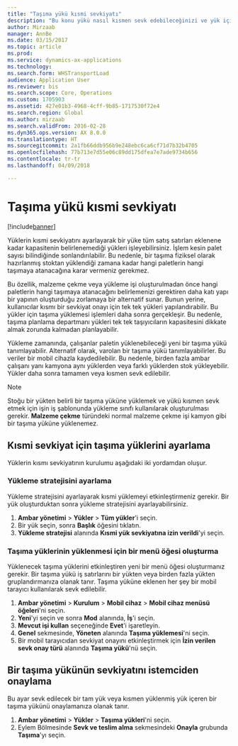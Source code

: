 ```yaml
---
title: "Taşıma yükü kısmi sevkiyatı"
description: "Bu konu yükü nasıl kısmen sevk edebileceğinizi ve yük için kapasite planlamasını nasıl erteleyebileceğinizi açıklar."
author: Mirzaab
manager: AnnBe
ms.date: 03/15/2017
ms.topic: article
ms.prod: 
ms.service: dynamics-ax-applications
ms.technology: 
ms.search.form: WHSTransportLoad
audience: Application User
ms.reviewer: bis
ms.search.scope: Core, Operations
ms.custom: 1705903
ms.assetid: 427e01b3-4968-4cff-9b85-1717530f72e4
ms.search.region: Global
ms.author: mirzaab
ms.search.validFrom: 2016-02-28
ms.dyn365.ops.version: AX 8.0.0
ms.translationtype: HT
ms.sourcegitcommit: 2a1fb66ddb956b9e248ebc6ca6cf71d7b32b4705
ms.openlocfilehash: 77b713e7d55e06c89dd175dfea7e7ade9734b656
ms.contentlocale: tr-tr
ms.lasthandoff: 04/09/2018

---
```


# <a name="partial-shipment-of-a-transport-load"></a>Taşıma yükü kısmi sevkiyatı

[!include[banner](../includes/banner.md)]

Yüklerin kısmi sevkiyatını ayarlayarak bir yüke tüm satış satırları eklenene kadar kapasitenin belirlenemediği yükleri işleyebilirsiniz. İşlem kesin palet sayısı bilindiğinde sonlandırılabilir. Bu nedenle, bir taşıma fiziksel olarak hazırlanmış stoktan yüklendiği zamana kadar hangi paletlerin hangi taşımaya atanacağına karar vermeniz gerekmez.

Bu özellik, malzeme çekme veya yükleme işi oluşturulmadan önce hangi paletlerin hangi taşımaya atanacağını belirlemenizi gerektiren daha katı yapı bir yapının oluşturduğu zorlamaya bir alternatif sunar. Bunun yerine, kullanıcılar kısmı bir sevkiyat onayı için tek tek yükleri yapılandırabilir. Bu yükler için taşıma yüklemesi işlemleri daha sonra gerçekleşir. Bu nedenle, taşıma planlama departmanı yükleri tek tek taşıyıcıların kapasitesini dikkate almak zorunda kalmadan planlayabilir.

Yükleme zamanında, çalışanlar paletin yüklenebileceği yeni bir taşıma yükü tanımlayabilir. Alternatif olarak, varolan bir taşıma yükü tanımlayabilirler. Bu veriler bir mobil cihazla kaydedilebilir. Bu nedenle, birden fazla ambar çalışanı yanı kamyona aynı yüklerden veya farklı yüklerden stok yükleyebilir. Yükler daha sonra tamamen veya kısmen sevk edilebilir.

> [!NOTE] 
> Stoğu bir yükten belirli bir taşıma yüküne yüklemek ve yükü kısmen sevk etmek için işin iş şablonunda yükleme sınıfı kullanılarak oluşturulması gerekir. **Malzeme çekme** türündeki normal malzeme çekme işi kamyon gibi bir taşıma yüküne yüklenemez.

## <a name="set-up-transport-loads-for-partial-shipment"></a>Kısmi sevkiyat için taşıma yüklerini ayarlama

Yüklerin kısmı sevkiyatının kurulumu aşağıdaki iki yordamdan oluşur.

### <a name="set-the-loading-strategy"></a>Yükleme stratejisini ayarlama

Yükleme stratejisini ayarlayarak kısmi yüklemeyi etkinleştirmeniz gerekir. Bir yük oluşturduktan sonra yükleme stratejisini ayarlayabilirsiniz.

1. **Ambar yönetimi** \> **Yükler** \> **Tüm yükler**'i seçin.
2. Bir yük seçin, sonra **Başlık** öğesini tıklatın.
3. **Yükleme stratejisi** alanında **Kısmi yük sevkiyatına izin verildi**'yi seçin.

### <a name="create-a-menu-item-for-loading-of-transport-loads"></a>Taşıma yüklerinin yüklenmesi için bir menü öğesi oluşturma

Yüklenecek taşıma yüklerini etkinleştiren yeni bir menü öğesi oluşturmanız gerekir. Bir taşıma yükü iş satırlarını bir yükten veya birden fazla yükten gruplandırmanıza olanak tanır. Taşıma yüküne eklenen her şey bir mobil tarayıcı kullanılarak sevk edilebilir.

1. **Ambar yönetimi** \> **Kurulum** \> **Mobil cihaz** \> **Mobil cihaz menüsü öğeleri**'ni seçin.
2. **Yeni**'yi seçin ve sonra **Mod** alanında, **İş**'i seçin.
3. **Mevcut işi kullan** seçeneğinde **Evet**'i işaretleyin.
4. **Genel** sekmesinde, **Yöneten** alanında **Taşıma yüklemesi**'ni seçin.
5. Bir mobil tarayıcıdan sevkiyat onayını etkinleştirmek için **İzin verilen sevk onay türü** alanında **Taşıma yükü**'nü seçin.

## <a name="confirm-shipment-of-a-transport-load-from-the-client"></a>Bir taşıma yükünün sevkiyatını istemciden onaylama

Bu ayar sevk edilecek bir tam yük veya kısmen yüklenmiş yük içeren bir taşıma yükünü onaylamanıza olanak tanır.

1. **Ambar yönetimi** \> **Yükler** \> **Taşıma yükleri**'ni seçin.
2. Eylem Bölmesinde **Sevk ve teslim alma** sekmesindeki **Onayla** grubunda **Taşıma**'yı seçin.

